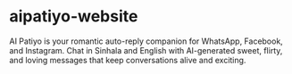 # aipatiyo-website
AI Patiyo is your romantic auto-reply companion for WhatsApp, Facebook, and Instagram. Chat in Sinhala and English with AI-generated sweet, flirty, and loving messages that keep conversations alive and exciting.
